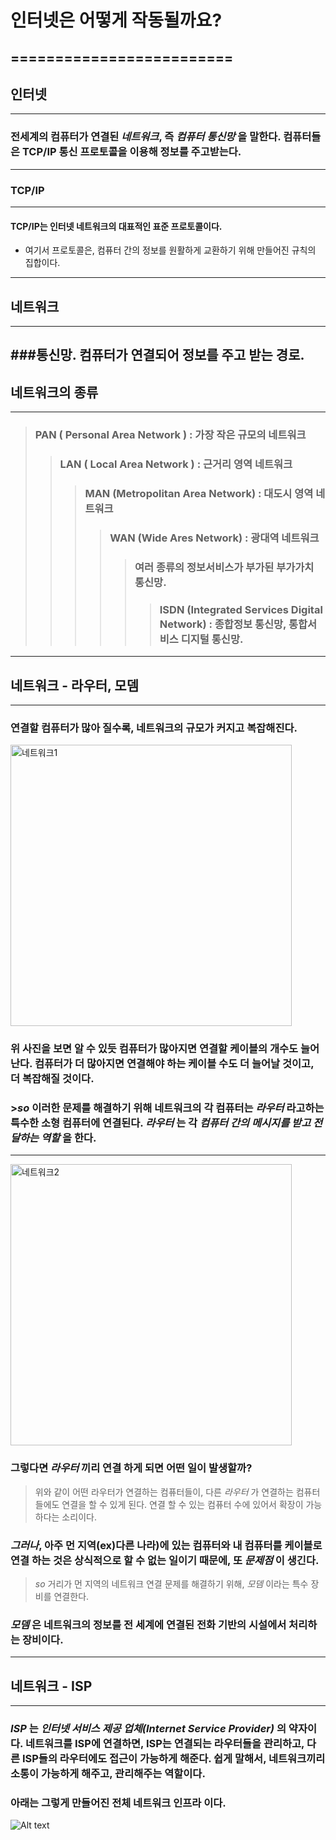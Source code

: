 # 인터넷은 어떻게 작동될까요?
=========================
--------------------------------------------
## 인터넷
------
### 전세계의 컴퓨터가 연결된 _네트워크_, 즉 _컴퓨터 통신망_ 을 말한다. 컴퓨터들은 TCP/IP 통신 프로토콜을 이용해 정보를 주고받는다.
--------------------------------------------
### TCP/IP
-------
#### TCP/IP는 인터넷 네트워크의 대표적인 표준 프로토콜이다.   
- 여기서 프로토콜은, 컴퓨터 간의 정보를 원활하게 교환하기 위해 만들어진 규칙의 집합이다.
--------------------------------------------
## 네트워크
--------
###통신망. 컴퓨터가 연결되어 정보를 주고 받는 경로.
--------------------------------------------
## 네트워크의 종류
---------------
> ### PAN ( Personal Area Network ) : 가장 작은 규모의 네트워크
> > ### LAN ( Local Area Network ) : 근거리 영역 네트워크
> > > ### MAN (Metropolitan Area Network) : 대도시 영역 네트워크
> > > > ### WAN (Wide Ares Network) : 광대역 네트워크
> > > > >  ### 여러 종류의 정보서비스가 부가된 부가가치 통신망.
> > > > > >### ISDN (Integrated Services Digital Network) : 종합정보 통신망, 통합서비스 디지털 통신망.   
--------------------------------------------
## 네트워크 - **라우터, 모뎀**
----------------------
### 연결할 컴퓨터가 많아 질수록, 네트워크의 규모가 커지고 복잡해진다.
<img src="https://mdn.mozillademos.org/files/8443/internet-schema-2.png" width="450px" height="450px" title="px(픽셀) 크기 설정" alt="네트워크1"></img><br/>

### 위 사진을 보면 알 수 있듯 컴퓨터가 많아지면 연결할 케이블의 개수도 늘어난다. 컴퓨터가 더 많아지면 연결해야 하는 케이블 수도 더 늘어날 것이고, 더 복잡해질 것이다.   

### >_so_ 이러한 문제를 해결하기 위해 네트워크의 각 컴퓨터는 _라우터_ 라고하는 특수한 소형 컴퓨터에 연결된다. _라우터_ 는 각 _컴퓨터 간의 메시지를 받고 전달하는 역할_ 을 한다.   
---------------------------------------------
<img src="https://mdn.mozillademos.org/files/8449/internet-schema-5.png" width="450px" height="450px" title="px(픽셀) 크기 설정" alt="네트워크2"></img><br/>

### 그렇다면 _라우터_ 끼리 연결 하게 되면 어떤 일이 발생할까?   
> 위와 같이 어떤 라우터가 연결하는 컴퓨터들이, 다른 _라우터_ 가 연결하는 컴퓨터들에도 연결을 할 수 있게 된다.
연결 할 수 있는 컴퓨터 수에 있어서 확장이 가능하다는 소리이다.   

### _그러나_, 아주 먼 지역(ex)다른 나라)에 있는 컴퓨터와 내 컴퓨터를 케이블로 연결 하는 것은 상식적으로 할 수 없는 일이기 때문에, 또 _문제점_ 이 생긴다.
 
>_so_ 거리가 먼 지역의 네트워크 연결 문제를 해결하기 위해, _모뎀_ 이라는 특수 장비를 연결한다.
### _모뎀_ 은 네트워크의 정보를 전 세계에 연결된 전화 기반의 시설에서 처리하는 장비이다.
----------------------------------------------
## 네트워크 - **ISP** 
--------------
### _ISP_ 는 _인터넷 서비스 제공 업체(Internet Service Provider)_ 의 약자이다. 네트워크를 ISP에 연결하면, ISP는 연결되는 라우터들을 관리하고, 다른 ISP들의 라우터에도 접근이 가능하게 해준다. 쉽게 말해서, 네트워크끼리 소통이 가능하게 해주고, 관리해주는 역할이다.

### 아래는 그렇게 만들어진 **전체 네트워크 인프라** 이다.   

![Alt text](https://mdn.mozillademos.org/files/8453/internet-schema-7.png "네트워크3")







